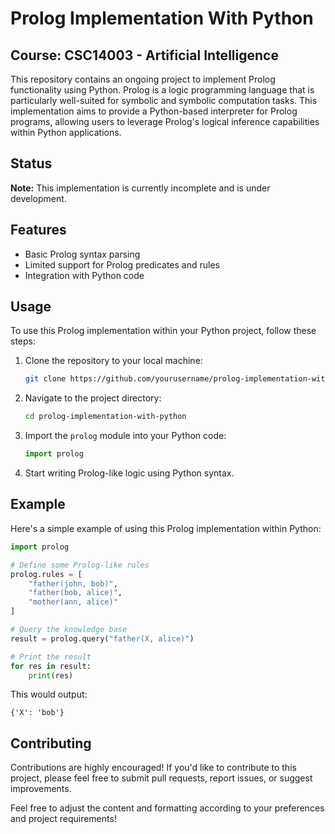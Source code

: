 # Prolog Implementation With Python

## Course: CSC14003 - Artificial Intelligence

This repository contains an ongoing project to implement Prolog functionality using Python. Prolog is a logic programming language that is particularly well-suited for symbolic and symbolic computation tasks. This implementation aims to provide a Python-based interpreter for Prolog programs, allowing users to leverage Prolog's logical inference capabilities within Python applications.


## Status

**Note:** This implementation is currently incomplete and is under development.

## Features

- Basic Prolog syntax parsing
- Limited support for Prolog predicates and rules
- Integration with Python code

## Usage

To use this Prolog implementation within your Python project, follow these steps:

1. Clone the repository to your local machine:

   ```bash
   git clone https://github.com/yourusername/prolog-implementation-with-python.git
   ```

2. Navigate to the project directory:

   ```bash
   cd prolog-implementation-with-python
   ```

3. Import the `prolog` module into your Python code:

   ```python
   import prolog
   ```

4. Start writing Prolog-like logic using Python syntax.

## Example

Here's a simple example of using this Prolog implementation within Python:

```python
import prolog

# Define some Prolog-like rules
prolog.rules = [
    "father(john, bob)",
    "father(bob, alice)",
    "mother(ann, alice)"
]

# Query the knowledge base
result = prolog.query("father(X, alice)")

# Print the result
for res in result:
    print(res)
```

This would output:

```
{'X': 'bob'}
```

## Contributing

Contributions are highly encouraged! If you'd like to contribute to this project, please feel free to submit pull requests, report issues, or suggest improvements.

Feel free to adjust the content and formatting according to your preferences and project requirements!
